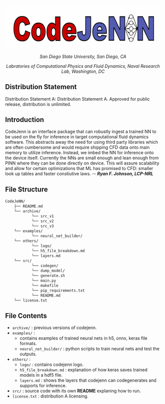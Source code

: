 ![CodeJeNN](others/logo/logo3.png/)

<div align="center">

_San Diego State University, San Diego, CA_

_Labratories of Computational Physics and Fluid Dynamics, Naval Research Lab, Washington, DC_
</div>

## Distribution Statement

Distribution Statement A: Distribution Statement A. Approved for public release, distribution is unlimited.

## Introduction
CodeJenn is an interface package that can robustly ingest a trained NN to be used on the fly for inference in target computational fluid dynamics software. This abstracts away the need for using third party libraries which are often cumbersome and would require shipping CFD data onto main memory to utilize inference. Instead, we imbed the NN for inference onto the device itself. Currently the NNs are small enough and lean enough from PINN where they can be done directly on device. This will assure scalability and allow for certain optimizations that ML has promised to CFD: smaller look up tables and faster constiutive laws. 
-- ***Ryan F. Johnson, LCP-NRL***

## File Structure
```plaintext
CodeJeNN/
    ├── README.md
    └── archive/      
            └── src_v1
            └── src_v2
            └── src_v3
    └── examples/
            └── neural_net_builder/
    └── others/
            └── logo/
            └── h5_file_breakdown.md
            └── layers.md
    └── src/
            └── codegen/
            └── dump_model/
            └── generate.sh
            └── main.py
            └── makefile
            └── pip_requirements.txt
            └── README.md
    └── license.txt
```

## File Contents
* `archive/` : previous versions of codejenn.
* `examples/` : 
    * contains examples of trained neural nets in h5, onnx, keras file formats.
    * `neural_net_builder/` : python scripts to train neural nets and test the outputs.
* `others/` : 
    * `logo/` : contains codejenn logo.
    * `h5_file_breakdown.md` : explanation of how keras saves trained models in a hdf5 file.
    * `layers.md` : shows the layers that codejenn can codegenerates and supports for inference.
* `src/` : source code with its own **README** explaning how to run.
* `license.txt` : distribution A licensing. 